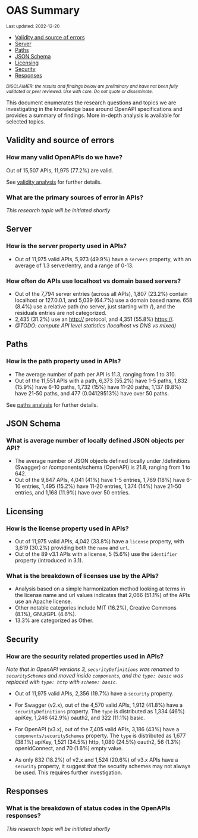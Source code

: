 OAS Summary
================
<sup>Last updated: 2022-12-20</sup>

- <a href="#validity-and-source-of-errors"
  id="toc-validity-and-source-of-errors">Validity and source of errors</a>
- <a href="#server" id="toc-server">Server</a>
- <a href="#paths" id="toc-paths">Paths</a>
- <a href="#json-schema" id="toc-json-schema">JSON Schema</a>
- <a href="#licensing" id="toc-licensing">Licensing</a>
- <a href="#security" id="toc-security">Security</a>
- <a href="#responses" id="toc-responses">Responses</a>

<sup>*DISCLAIMER: the results and findings below are preliminary and
have not been fully validated or peer reviewed. Use with care. Do not
quote or disseminate.*</sup>

This document enumerates the research questions and topics we are
investigating in the knowledge base around OpenAPI specifications and
provides a summary of findings. More in-depth analysis is available for
selected topics.

## Validity and source of errors

### How many valid OpenAPIs do we have?

Out of 15,507 APIs, 11,975 (77.2%) are valid.

See [validity analysis](oas_validity.md) for further details.

### What are the primary sources of error in APIs?

*This research topic will be initiated shortly*

## Server

### How is the server property used in APIs?

- Out of 11,975 valid APIs, 5,973 (49.9%) have a `servers` property,
  with an average of 1.3 server/entry, and a range of 0-13.

### How often do APIs use localhost vs domain based servers?

- Out of the 7,794 server entries (across all APIs), 1,807 (23.2%)
  contain localhost or 127.0.0.1, and 5,039 (64.7%) use a domain based
  name. 658 (8.4%) use a relative path (no server, just starting with
  /), and the residuals entries are not categorized.
- 2,435 (31.2%) use an <http://> protocol, and 4,351 (55.8%) <https://>.
- *@TODO: compute API level statistics (localhost vs DNS vs mixed)*

## Paths

### How is the path property used in APIs?

- The average number of path per API is 11.3, ranging from 1 to 310.
- Out of the 11,551 APIs with a path, 6,373 (55.2%) have 1-5 paths,
  1,832 (15.9%) have 6-10 paths, 1,732 (15%) have 11-20 paths, 1,137
  (9.8%) have 21-50 paths, and 477 (0.04129513%) have over 50 paths.

See [paths analysis](oas_paths.md) for further details.

## JSON Schema

### What is average number of locally defined JSON objects per API?

- The average number of JSON objects defined locally under /definitions
  (Swagger) or /components/schema (OpenAPI) is 21.8, ranging from 1 to
  642.
- Out of the 9,847 APIs, 4,041 (41%) have 1-5 entries, 1,769 (18%) have
  6-10 entries, 1,495 (15.2%) have 11-20 entries, 1,374 (14%) have 21-50
  entries, and 1,168 (11.9%) have over 50 entries.

## Licensing

### How is the license property used in APIs?

- Out of 11,975 valid APIs, 4,042 (33.8%) have a `license` property,
  with 3,619 (30.2%) providing both the `name` and `url`.
- Out of the 89 v3.1 APIs with a license, 5 (5.6%) use the `identifier`
  property (introduced in 3.1).

### What is the breakdown of licenses use by the APIs?

- Analysis based on a simple harmonization method looking at terms in
  the license name and url values indicates that 2,066 (51.1%) of the
  APIs use an Apache license.
- Other notable categories include MIT (16.2%), Creative Commons (8.1%),
  GNU/GPL (4.6%).
- 13.3% are categorized as Other.

## Security

### How are the security related properties used in APIs?

*Note that in OpenAPI versions 3, `securityDefinitions` was renamed to
`securitySchemes` and moved inside `components`, and the `type: basic`
was replaced with `type: http` with `scheme: basic`.*

- Out of 11,975 valid APIs, 2,356 (19.7%) have a `security` property.

- For Swagger (v2.x), out of the 4,570 valid APIs, 1,912 (41.8%) have a
  `securityDefinitions` property. The `type` is distributed as 1,334
  (46%) apiKey, 1,246 (42.9%) oauth2, and 322 (11.1%) basic.

- For OpenAPI (v3.x), out of the 7,405 valid APIs, 3,186 (43%) have a
  `components/securitySchemes` property. The `type` is distributed as
  1,677 (38.1%) apiKey, 1,521 (34.5%) http, 1,080 (24.5%) oauth2, 56
  (1.3%) openIdConnect, and 70 (1.6%) empty value.

- As only 832 (18.2%) of v2.x and 1,524 (20.6%) of v3.x APIs have a
  `security` property, it suggest that the security schemes may not
  always be used. This requires further investigation.

## Responses

### What is the breakdown of status codes in the OpenAPIs responses?

*This research topic will be initiated shortly*
